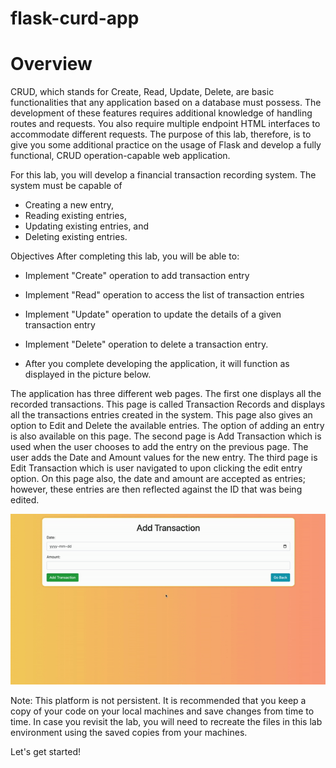 # flask-curd-app

# Overview
CRUD, which stands for Create, Read, Update, Delete, are basic functionalities that any application based on a database must possess. The development of these features requires additional knowledge of handling routes and requests. You also require multiple endpoint HTML interfaces to accommodate different requests. The purpose of this lab, therefore, is to give you some additional practice on the usage of Flask and develop a fully functional, CRUD operation-capable web application.

For this lab, you will develop a financial transaction recording system. 
The system must be capable of 
* Creating a new entry, 
* Reading existing entries, 
* Updating existing entries, and 
* Deleting existing entries.

Objectives
After completing this lab, you will be able to:

* Implement "Create" operation to add transaction entry
* Implement "Read" operation to access the list of transaction entries
* Implement "Update" operation to update the details of a given transaction entry
* Implement "Delete" operation to delete a transaction entry.

* After you complete developing the application, it will function as displayed in the picture below.

The application has three different web pages. The first one displays all the recorded transactions. This page is called Transaction Records and displays all the transactions entries created in the system. This page also gives an option to Edit and Delete the available entries. The option of adding an entry is also available on this page. The second page is Add Transaction which is used when the user chooses to add the entry on the previous page. The user adds the Date and Amount values for the new entry. The third page is Edit Transaction which is user navigated to upon clicking the edit entry option. On this page also, the date and amount are accepted as entries; however, these entries are then reflected against the ID that was being edited.

![img.png](img.png)

Note: This platform is not persistent. It is recommended that you keep a copy of your code on your local machines and save changes from time to time. In case you revisit the lab, you will need to recreate the files in this lab environment using the saved copies from your machines.

Let's get started!